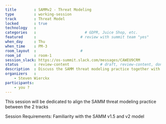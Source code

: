 ```yaml
---
title        : SAMMv2 - Threat Modeling
type         : working-session
track        : Threat Model
locked       : true
technology   :
categories   :                      # GDPR, Juice Shop, etc.
featured     :                    # review with summit team "yes"
when_day     : Thu
when_time    : PM-3
room_layout  :                    #
room_id      : room-1
session_slack: https://os-summit.slack.com/messages/CAWEU9CRM
status       : review-content              # draft, review-content, done
description  : Discuss the SAMM threat modeling practice together with the SAMM team
organizers   :
    - Steven Wierckx
participants:
    - you ?
---
```


This session will be dedicated to align the SAMM threat modeling practice between the 2 tracks

Session Requirements: Familiarity with the SAMM v1.5 and v2 model
